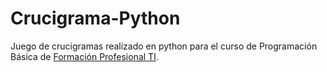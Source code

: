 # Crucigrama-Python
Juego de crucigramas realizado en python para el curso de Programación Básica de [Formación Profesional TI](https://informaticos.org.ar/formacion/).

